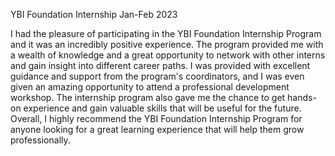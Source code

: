 YBI Foundation Internship Jan-Feb 2023

I had the pleasure of participating in the YBI Foundation Internship Program and it was an incredibly positive experience. The program provided me with a wealth of knowledge and a great opportunity to network with other interns and gain insight into different career paths. I was provided with excellent guidance and support from the program's coordinators, and I was even given an amazing opportunity to attend a professional development workshop. The internship program also gave me the chance to get hands-on experience and gain valuable skills that will be useful for the future. Overall, I highly recommend the YBI Foundation Internship Program for anyone looking for a great learning experience that will help them grow professionally.
